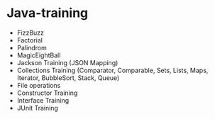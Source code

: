 # Java-training

* FizzBuzz
* Factorial
* Palindrom
* MagicEightBall
* Jackson Training (JSON Mapping)
* Collections Training (Comparator, Comparable, Sets, Lists, Maps, Iterator, BubbleSort, Stack, Queue)
* File operations
* Constructor Training
* Interface Training
* JUnit Training
